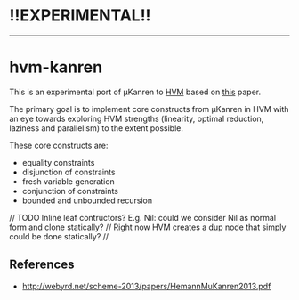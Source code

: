 # !!EXPERIMENTAL!!

---
# hvm-kanren

This is an experimental port of µKanren to [HVM](https://github.com/Kindelia/HVM) based on [this](https://cgi.luddy.indiana.edu/~c311/lib/exe/fetch.php?media=microkanren.pdf) paper.

The primary goal is to implement core constructs from µKanren in HVM with an eye towards exploring HVM strengths (linearity, optimal reduction, laziness and parallelism) to the extent possible.

These core constructs are:

* equality constraints
* disjunction of constraints
* fresh variable generation
* conjunction of constraints
* bounded and unbounded recursion


// TODO Inline leaf contructors? E.g. Nil: could we consider Nil as normal form and clone statically?
//          Right now HVM creates a dup node that simply could be done statically?
//
## References

* http://webyrd.net/scheme-2013/papers/HemannMuKanren2013.pdf
